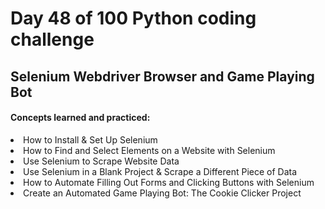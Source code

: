 <h1> Day 48 of 100 Python coding challenge </h1>
<h2>Selenium Webdriver Browser and Game Playing Bot</h2>

<h4> Concepts learned and practiced: </h4>
<li>How to Install & Set Up Selenium
<li>How to Find and Select Elements on a Website with Selenium
<li> Use Selenium to Scrape Website Data
<li>Use Selenium in a Blank Project & Scrape a Different Piece of Data
<li>How to Automate Filling Out Forms and Clicking Buttons with Selenium
<li>Create an Automated Game Playing Bot: The Cookie Clicker Project
